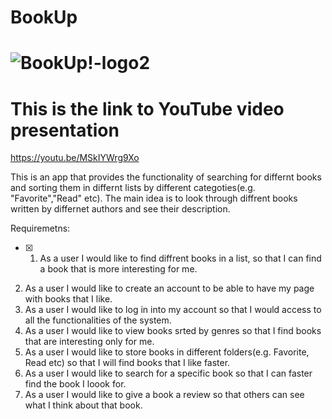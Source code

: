 # BookUp

 
# ![BookUp!-logo2](https://user-images.githubusercontent.com/74716351/168770759-301ac146-c82b-4d06-8f58-b5da8721dd65.jpeg)
# This is the link to YouTube video presentation
 https://youtu.be/MSkIYWrg9Xo

This is an app that provides the functionality of searching for differnt books and sorting them 
in differnt lists by different categoties(e.g. "Favorite","Read" etc). 
The main idea is to look through diffrent books written by differnet authors and see their description.

Requiremetns:

-[x] 1. As a user I would like to find diffrent books in a list, so that I can find a book that is more interesting for me.
2. As a user I would like to create an account to be able to have my page with books that I like. 
3. As a user I would like to log in into my account so that I would access to all the functionalities of the system. 
4. As a user I would like to view books srted by genres so that I find books that are interesting only for me. 
5. As a user I would like to store books in different folders(e.g. Favorite, Read etc) so that I will find books that I like faster. 
6. As a user I would like to search for a specific book so that I can faster find the book I loook for. 
7. As a user I would like to give a book a review so that others can see what I think about that book.
